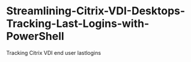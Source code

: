 # Streamlining-Citrix-VDI-Desktops-Tracking-Last-Logins-with-PowerShell
Tracking Citrix VDI end user lastlogins
